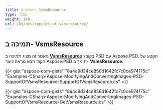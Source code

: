 ```yaml
---
title: תמיכה ב- VsmsResource
type: מסמך
weight: 140
url: /he/net/support-of-vsmsresource/
---
```


## **תמיכה ב- VsmsResource**
מאמר זה מציג תמיכה ב [**VsmsResource**](https://reference.aspose.com/psd/net/aspose.psd.fileformats.psd.layers.layerresources/vsmsresource) בקובץ PSD עם Aspose.PSD. הקטע של הקוד הבא מראה כיצד Aspose.PSD תומך ב- **VsmsResource.**

{{< gist "aspose-com-gists" "8a4c9d34ce856d1642fc7c0ce974175c" "Examples-CSharp-Aspose-ModifyingAndConvertingImages-PSD-SupportOfVsmsResource-SupportOfVsmsResource.cs" >}}

{{< gist "aspose-com-gists" "8a4c9d34ce856d1642fc7c0ce974175c" "Examples-CSharp-Aspose-ModifyingAndConvertingImages-PSD-SupportOfVsmsResource-GetVsmsResource.cs" >}}
